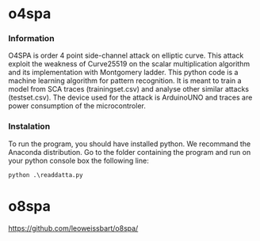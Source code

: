 # o4spa
### Information
O4SPA is order 4 point side-channel attack on elliptic curve. 
This attack exploit the weakness of Curve25519 on the scalar multiplication algorithm and its implementation with Montgomery ladder.
This python code is a machine learning algorithm for pattern recognition. It is meant to train a model from SCA traces (trainingset.csv) and analyse other similar attacks (testset.csv).
The device used for the attack is ArduinoUNO and traces are power consumption of the microcontroler.

### Instalation
To run the program, you should have installed python. We recommand the Anaconda distribution.
Go to the folder containing the program and run on your python console box the following line:
```
python .\readdatta.py
```

# o8spa
https://github.com/leoweissbart/o8spa/
